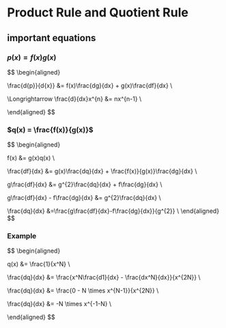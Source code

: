 # Product Rule and Quotient Rule #

## important equations ##

### $p(x) = f(x)g(x)$ ###

$$
\begin{aligned}

\frac{d{p}}{d{x}} &= f(x)\frac{dg}{dx} + g(x)\frac{df}{dx} \\

\Longrightarrow \frac{d}{dx}x^{n} &= nx^{n-1} \\

\end{aligned}
$$



### $q(x) = \frac{f(x)}{g(x)}$ ###

$$
\begin{aligned}

f(x) &= g(x)q(x) \\

\frac{df}{dx} &= g(x)\frac{dq}{dx} + \frac{f(x)}{g(x)}\frac{dg}{dx} \\

g\frac{df}{dx} &= g^{2}\frac{dq}{dx} + f\frac{dg}{dx} \\

g\frac{df}{dx} - f\frac{dg}{dx} &= g^{2}\frac{dq}{dx} \\

\frac{dq}{dx} &=\frac{g\frac{df}{dx}-f\frac{dg}{dx}}{g^{2}} \\
\end{aligned}
$$


### Example ###

$$
\begin{aligned}

q(x) &= \frac{1}{x^N} \\

\frac{dq}{dx} &= \frac{x^N\frac{d1}{dx} - \frac{dx^N}{dx}}{x^{2N}} \\

\frac{dq}{dx} &= \frac{0 - N \times x^{N-1}}{x^{2N}} \\

\frac{dq}{dx} &= -N \times x^{-1-N} \\

\end{aligned}
$$
